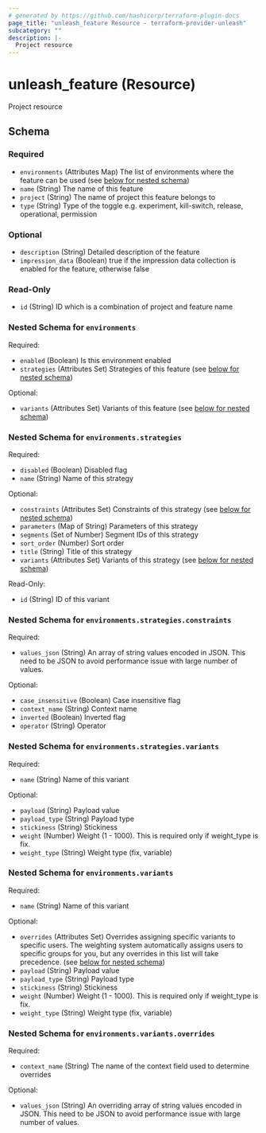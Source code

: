 ```yaml
---
# generated by https://github.com/hashicorp/terraform-plugin-docs
page_title: "unleash_feature Resource - terraform-provider-unleash"
subcategory: ""
description: |-
  Project resource
---
```


# unleash_feature (Resource)

Project resource



<!-- schema generated by tfplugindocs -->
## Schema

### Required

- `environments` (Attributes Map) The list of environments where the feature can be used (see [below for nested schema](#nestedatt--environments))
- `name` (String) The name of this feature
- `project` (String) The name of project this feature belongs to
- `type` (String) Type of the toggle e.g. experiment, kill-switch, release, operational, permission

### Optional

- `description` (String) Detailed description of the feature
- `impression_data` (Boolean) true if the impression data collection is enabled for the feature, otherwise false

### Read-Only

- `id` (String) ID which is a combination of project and feature name

<a id="nestedatt--environments"></a>
### Nested Schema for `environments`

Required:

- `enabled` (Boolean) Is this environment enabled
- `strategies` (Attributes Set) Strategies of this feature (see [below for nested schema](#nestedatt--environments--strategies))

Optional:

- `variants` (Attributes Set) Variants of this feature (see [below for nested schema](#nestedatt--environments--variants))

<a id="nestedatt--environments--strategies"></a>
### Nested Schema for `environments.strategies`

Required:

- `disabled` (Boolean) Disabled flag
- `name` (String) Name of this strategy

Optional:

- `constraints` (Attributes Set) Constraints of this strategy (see [below for nested schema](#nestedatt--environments--strategies--constraints))
- `parameters` (Map of String) Parameters of this strategy
- `segments` (Set of Number) Segment IDs of this strategy
- `sort_order` (Number) Sort order
- `title` (String) Title of this strategy
- `variants` (Attributes Set) Variants of this strategy (see [below for nested schema](#nestedatt--environments--strategies--variants))

Read-Only:

- `id` (String) ID of this variant

<a id="nestedatt--environments--strategies--constraints"></a>
### Nested Schema for `environments.strategies.constraints`

Required:

- `values_json` (String) An array of string values encoded in JSON. This need to be JSON to avoid performance issue with large number of values.

Optional:

- `case_insensitive` (Boolean) Case insensitive flag
- `context_name` (String) Context name
- `inverted` (Boolean) Inverted flag
- `operator` (String) Operator


<a id="nestedatt--environments--strategies--variants"></a>
### Nested Schema for `environments.strategies.variants`

Required:

- `name` (String) Name of this variant

Optional:

- `payload` (String) Payload value
- `payload_type` (String) Payload type
- `stickiness` (String) Stickiness
- `weight` (Number) Weight (1 - 1000). This is required only if weight_type is fix.
- `weight_type` (String) Weight type (fix, variable)



<a id="nestedatt--environments--variants"></a>
### Nested Schema for `environments.variants`

Required:

- `name` (String) Name of this variant

Optional:

- `overrides` (Attributes Set) Overrides assigning specific variants to specific users. The weighting system automatically assigns users to specific groups for you, but any overrides in this list will take precedence. (see [below for nested schema](#nestedatt--environments--variants--overrides))
- `payload` (String) Payload value
- `payload_type` (String) Payload type
- `stickiness` (String) Stickiness
- `weight` (Number) Weight (1 - 1000). This is required only if weight_type is fix.
- `weight_type` (String) Weight type (fix, variable)

<a id="nestedatt--environments--variants--overrides"></a>
### Nested Schema for `environments.variants.overrides`

Required:

- `context_name` (String) The name of the context field used to determine overrides

Optional:

- `values_json` (String) An overriding array of string values encoded in JSON. This need to be JSON to avoid performance issue with large number of values.
